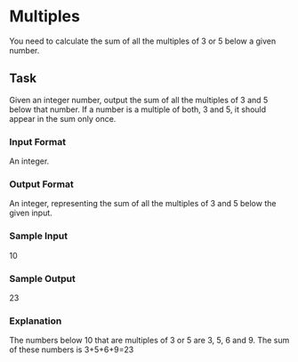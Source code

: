 <h1>Multiples</h1>
You need to calculate the sum of all the multiples of 3 or 5 below a given number.

<h2>Task</h2>
Given an integer number, output the sum of all the multiples of 3 and 5 below that number. If a number is a multiple of both, 3 and 5, it should appear in the sum only once.
<h3>Input Format</h3>
An integer.
<h3>Output Format</h3>
An integer, representing the sum of all the multiples of 3 and 5 below the given input.
<h3>Sample Input</h3>
10
<h3>Sample Output</h3>
23
<h3>Explanation</h3>
The numbers below 10 that are multiples of 3 or 5 are 3, 5, 6 and 9. The sum of these numbers is 3+5+6+9=23
